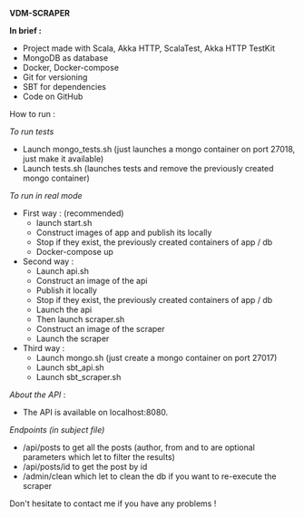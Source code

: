 **VDM-SCRAPER**

**In brief :** 
- Project made with Scala, Akka HTTP, ScalaTest, Akka HTTP TestKit 
- MongoDB as database 
- Docker, Docker-compose 
- Git for versioning 
- SBT for dependencies 
- Code on GitHub
 
How to run :

_To run tests_ 
- Launch mongo_tests.sh (just launches a mongo container on port 27018, just make it available)
- Launch tests.sh  (launches tests and remove the previously created mongo container)

_To run in real mode_
- First way : (recommended)
    - launch start.sh 
    - Construct images of app and publish its locally
    - Stop if they exist, the previously created containers of app / db 
    - Docker-compose up 
- Second way :
    - Launch api.sh 
    - Construct an image of the api 
    - Publish it locally 
    - Stop if they exist, the previously created containers of app / db 
    - Launch the api
    - Then launch scraper.sh 
    - Construct an image of the scraper 
    - Launch the scraper 
- Third way : 
    - Launch mongo.sh (just create a mongo container on port 27017)
    - Launch sbt_api.sh 
    - Launch sbt_scraper.sh 
    
    
_About the API_ : 
- The API is available on localhost:8080. 

_Endpoints (in subject file)_
- /api/posts to get all the posts (author, from and to are optional parameters which let to filter the results)
- /api/posts/id to get the post by id 
- /admin/clean which let to clean the db if you want to re-execute the scraper 

Don't hesitate to contact me if you have any problems ! 



